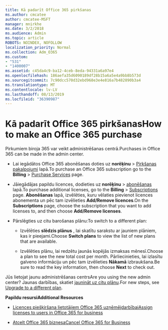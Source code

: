 ```yaml
---
title: Kā padarīt Office 365 pirkšanas
ms.author: cmcatee
author: cmcatee-MSFT
manager: mnirkhe
ms.date: 3/2/2018
ms.audience: Admin
ms.topic: article
ROBOTS: NOINDEX, NOFOLLOW
localization_priority: Normal
ms.collection: Adm_O365
ms.custom:
- "531"
- "1400007"
ms.assetid: c45da4c9-ba12-4ceb-8eda-94331a6a97e4
ms.openlocfilehash: 186aefa35d6090189df28b15a6a5e4a9bb8b573d
ms.sourcegitcommit: 7c90dcc570d32ebd968e3e4e816a7b482890b3a4
ms.translationtype: MT
ms.contentlocale: lv-LV
ms.lasthandoff: 08/13/2019
ms.locfileid: "36390987"
---
```

# <a name="how-to-make-an-office-365-purchase"></a><span data-ttu-id="2ee79-102">Kā padarīt Office 365 pirkšanas</span><span class="sxs-lookup"><span data-stu-id="2ee79-102">How to make an Office 365 purchase</span></span>

<span data-ttu-id="2ee79-103">Pirkumiem biroja 365 var veikt administrēšanas centrā.</span><span class="sxs-lookup"><span data-stu-id="2ee79-103">Purchases in Office 365 can be made in the admin center.</span></span>
  
- <span data-ttu-id="2ee79-104">Lai iegādātos Office 365 abonēšanas doties uz **norēķinu** \> [Pirkšanas pakalpojumi](https://go.microsoft.com/fwlink/p/?linkid=868433) lapā.</span><span class="sxs-lookup"><span data-stu-id="2ee79-104">To purchase an Office 365 subscription go to the **Billing** \> [Purchase Services](https://go.microsoft.com/fwlink/p/?linkid=868433) page.</span></span>

- <span data-ttu-id="2ee79-105">Jāiegādājas papildu licences, dodieties uz **norēķinu** \> [abonēšanas](https://go.microsoft.com/fwlink/p/?linkid=842054) lapā.</span><span class="sxs-lookup"><span data-stu-id="2ee79-105">To purchase additional licenses, go to the **Billing** \> [Subscriptions](https://go.microsoft.com/fwlink/p/?linkid=842054) page.</span></span> <span data-ttu-id="2ee79-106">**Abonēšanas** lapā, izvēlēties, kuru vēlaties pievienot licences abonementa un pēc tam izvēlieties **Add/Remove licences**.</span><span class="sxs-lookup"><span data-stu-id="2ee79-106">On the **Subscriptions** page, choose the subscription that you want to add licenses to, and then choose **Add/Remove licenses**.</span></span>

- <span data-ttu-id="2ee79-107">Pārslēgties uz citu barošanas plānu:</span><span class="sxs-lookup"><span data-stu-id="2ee79-107">To switch to a different plan:</span></span>

  - <span data-ttu-id="2ee79-108">Izvēlēties **slēdzis plānus** , lai skatītu sarakstu ar jauniem plāniem, kas ir pieejami.</span><span class="sxs-lookup"><span data-stu-id="2ee79-108">Choose **Switch plans** to view the list of new plans that are available.</span></span>

  - <span data-ttu-id="2ee79-109">Izvēlēties plānu, lai redzētu jaunās kopējās izmaksas mēnesī.</span><span class="sxs-lookup"><span data-stu-id="2ee79-109">Choose a plan to see the new total cost per month.</span></span> <span data-ttu-id="2ee79-110">Pārliecinieties, lai izlasītu galveno informāciju un pēc tam izvēlieties **Nākamā** izbraukšana.</span><span class="sxs-lookup"><span data-stu-id="2ee79-110">Be sure to read the key information, then choose **Next** to check out.</span></span>

<span data-ttu-id="2ee79-111">Jūs lietojat jaunu administrēšanas centrs</span><span class="sxs-lookup"><span data-stu-id="2ee79-111">Are you using the new admin center?</span></span> <span data-ttu-id="2ee79-112">Jaunas darbības, skatiet [jaunināt uz citu plānu](https://docs.microsoft.com/en-us/office365/admin/subscriptions-and-billing/upgrade-to-different-plan).</span><span class="sxs-lookup"><span data-stu-id="2ee79-112">For new steps, see [Upgrade to a different plan](https://docs.microsoft.com/en-us/office365/admin/subscriptions-and-billing/upgrade-to-different-plan).</span></span>
  
 <span data-ttu-id="2ee79-113">**Papildu resursi**</span><span class="sxs-lookup"><span data-stu-id="2ee79-113">**Additional Resources**</span></span>
  
- [<span data-ttu-id="2ee79-114">Licences piešķiršana lietotājiem Office 365 uzņēmējdarbībai</span><span class="sxs-lookup"><span data-stu-id="2ee79-114">Assign licenses to users in Office 365 for business</span></span>](https://docs.microsoft.com/en-us/office365/admin/subscriptions-and-billing/assign-licenses-to-users)

- [<span data-ttu-id="2ee79-115">Atcelt Office 365 biznesa</span><span class="sxs-lookup"><span data-stu-id="2ee79-115">Cancel Office 365 for Business</span></span>](https://docs.microsoft.com/en-us/office365/admin/subscriptions-and-billing/cancel-your-subscription)